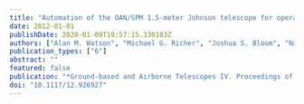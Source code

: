 ```yaml
---
title: "Automation of the OAN/SPM 1.5-meter Johnson telescope for operations with RATIR"
date: 2012-01-01
publishDate: 2020-01-09T19:57:15.330183Z
authors: ["Alan M. Watson", "Michael G. Richer", "Joshua S. Bloom", "Nathaniel R. Butler", "Urania Ceseña", "David Clark", "Enrique Colorado", "Antolı́n. Córdova", "Alejand ro Farah", "Lester Fox-Machado", "Ori D. Fox", "Benjamin Garcá", "Leonid N. Georgiev", "J. Jesús González", "Gerardo Guisa", "Leonel Gutiérrez", "Joel Herrera", "Christopher R. Klein", "Alexander S. Kutyrev", "Francisco Lazo", "William H. Lee", "Eduardo López", "Esteban Luna", "Benjam'ınánd Murillo, Francisco Mart'ıź", "José Manuel Murillo", "Juan Manuel Núñez", "J. Xavier Prochaska", "José Luısńd Quirós, Fernando Ochoa", "David A. Rapchun", "Carlos Román-Zúñiga", "Gennady Valyavin"]
publication_types: ["6"]
abstract: ""
featured: false
publication: "*Ground-based and Airborne Telescopes IV. Proceedings of the SPIE, Volume 8444, article id. 84445L, 10 pp. (2012).*"
doi: "10.1117/12.926927"
---
```



